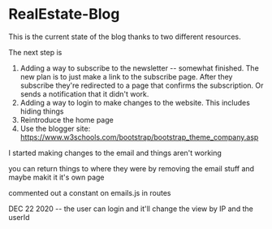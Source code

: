 # RealEstate-Blog
This is the current state of the blog thanks to two different resources. 

The next step is
1. Adding a way to subscribe to the newsletter -- somewhat finished. The new plan is to just make a link to the subscribe page. After they subscribe they're redirected to a page that confirms the subscription. 
Or sends a notification that it didn't work. 
2. Adding a way to login to make changes to the website. This includes hiding things
3. Reintroduce the home page
4. Use the blogger site: https://www.w3schools.com/bootstrap/bootstrap_theme_company.asp


I started making changes to the email and things aren't working

you can return things to where they were by removing the email stuff and maybe makit it it's own page

commented out a constant on emails.js in routes

DEC 22 2020 -- the user can login and it'll change the view by IP and the userId